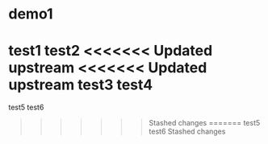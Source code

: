 # demo1
test1
test2
<<<<<<< Updated upstream
<<<<<<< Updated upstream
test3
test4
=======
test5
test6
>>>>>>> Stashed changes
=======
test5
test6
>>>>>>> Stashed changes

